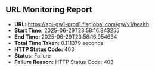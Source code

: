 ## URL Monitoring Report

- **URL:** https://api-gw1-prod1.fisglobal.com/gw/v1/health
- **Start Time:** 2025-06-29T23:58:16.843255
- **End Time:** 2025-06-29T23:58:16.954634
- **Total Time Taken:** 0.111379 seconds
- **HTTP Status Code:** 403
- **Status:** Failure
- **Failure Reason:** HTTP Status Code: 403
